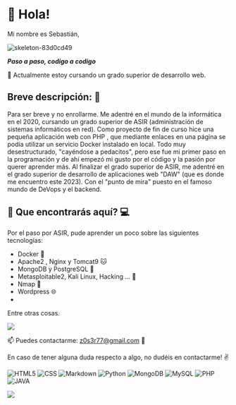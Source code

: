 # :bust_in_silhouette: Hola! 

Mi nombre es Sebastián, 

![skeleton-83d0cd49](https://user-images.githubusercontent.com/80277545/210391927-b20b5f4a-5512-4550-904b-6a188b641aec.gif)

__*Paso a paso, codigo a codigo*__

🌱 Actualmente estoy cursando un grado superior de desarrollo web.

## Breve descripción: 📖

Para ser breve y no enrollarme. Me adentré en el mundo de la informática en el 2020, cursando un grado superior de ASIR (administración de sistemas informáticos en red). Como proyecto de fin de curso hice una pequeña aplicación web con PHP , que mediante enlaces en una página se podía utilizar un servicio Docker instalado en local. Todo muy desestructurado, "cayéndose a pedacitos", pero ese fue mi primer paso en la programación y de ahí empezó mi gusto por el código y la pasión por querer aprender más. Al finalizar el grado superior de ASIR, me adentré en el grado superior de desarrollo de aplicaciones web "DAW" (que es donde me encuentro este 2023). Con el "punto de mira" puesto en el famoso mundo de DeVops y el backend.

## :mag_right: Que encontrarás aquí? :computer:

Por el paso por ASIR, pude aprender un poco sobre las siguientes tecnologías:

   - Docker :whale2:
   - Apache2 , Nginx y Tomcat9 :cat:
   - MongoDB y PostgreSQL :bookmark_tabs:
   - Metasploitable2, Kali Linux, Hacking ... :space_invader:
   - Nmap :eyes:
   - Wordpress :globe_with_meridians:
   - 

Entre otras cosas. 

![](https://www.codewars.com/users/z0s3r77/badges/small)


📫 Puedes contactarme: z0s3r77@gmail.com :email:

En caso de tener alguna duda respecto a algo, no dudéis en contactarme! :v:

![HTML5](https://img.shields.io/badge/HTML5-E34F26?style=for-the-badge&logo=html5&logoColor=white)
![CSS](https://img.shields.io/badge/CSS3-1572B6?style=for-the-badge&logo=css3&logoColor=white)
![Markdown](https://img.shields.io/badge/Markdown-00000F?style=for-the-badge&logo=markdown&logoColor=white)
![Python](https://img.shields.io/badge/Python-00000F?style=for-the-badge&logo=python&logoColor=yellow)
![MongoDB](https://img.shields.io/badge/MongoDB-00000F?style=for-the-badge&logo=mongodb&logoColor=green)
![MySQL](https://img.shields.io/badge/MySQL-00000F?style=for-the-badge&logo=mysql&logoColor=white)
![PHP](https://img.shields.io/badge/PHP-00000F?style=for-the-badge&logo=php&logoColor=white)
![JAVA](https://img.shields.io/badge/Java-00000F?style=for-the-badge&logo=java&logoColor=yellow)



![](https://gpvc.arturio.dev/z0s3r77)

<!---
z0s3r77/z0s3r77 is a ✨ special ✨ repository because its `README.md` (this file) appears on your GitHub profile.
You can click the Preview link to take a look at your changes.
--->
